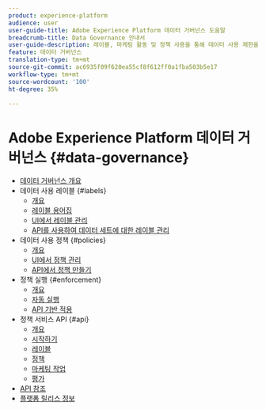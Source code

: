 ```yaml
---
product: experience-platform
audience: user
user-guide-title: Adobe Experience Platform 데이터 거버넌스 도움말
breadcrumb-title: Data Governance 안내서
user-guide-description: 레이블, 마케팅 활동 및 정책 사용을 통해 데이터 사용 제한을 적용합니다.
feature: 데이터 거버넌스
translation-type: tm+mt
source-git-commit: ac6935f09f620ea55cf8f612ff0a1fba503b5e17
workflow-type: tm+mt
source-wordcount: '100'
ht-degree: 35%

---
```



# Adobe Experience Platform 데이터 거버넌스 {#data-governance}

* [데이터 거버넌스 개요](home.md)
* 데이터 사용 레이블 {#labels}
   * [개요](labels/overview.md)
   * [레이블 용어집](labels/reference.md)
   * [UI에서 레이블 관리](labels/user-guide.md)
   * [API를 사용하여 데이터 세트에 대한 레이블 관리](labels/dataset-api.md)
* 데이터 사용 정책 {#policies}
   * [개요](policies/overview.md)
   * [UI에서 정책 관리](policies/user-guide.md)
   * [API에서 정책 만들기](policies/create.md)
* 정책 실행 {#enforcement}
   * [개요](enforcement/overview.md)
   * [자동 실행](enforcement/auto-enforcement.md)
   * [API 기반 적용](enforcement/api-enforcement.md)
* 정책 서비스 API {#api}
   * [개요](api/overview.md)
   * [시작하기](api/getting-started.md)
   * [레이블](api/labels.md)
   * [정책](api/policies.md)
   * [마케팅 작업](api/marketing-actions.md)
   * [평가](api/evaluation.md)
* [API 참조](https://www.adobe.io/apis/experienceplatform/home/api-reference.html#!acpdr/swagger-specs/dule-policy-service.yaml)
* [플랫폼 릴리스 정보](https://www.adobe.com/go/platform-release-notes-en)
